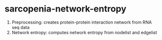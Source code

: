 # sarcopenia-network-entropy
1. Preprocessing: creates protein-protein interaction network from RNA seq data
2. Network entropy: computes network entropy from nodelist and edgelist
